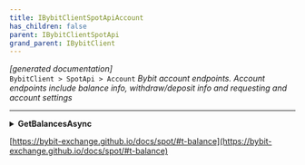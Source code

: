 ```yaml
---
title: IBybitClientSpotApiAccount
has_children: false
parent: IBybitClientSpotApi
grand_parent: IBybitClient
---
```

*[generated documentation]*  
`BybitClient > SpotApi > Account`
*Bybit account endpoints. Account endpoints include balance info, withdraw/deposit info and requesting and account settings*
  

***

<details>
<summary>
<b>GetBalancesAsync</b>  

[https://bybit-exchange.github.io/docs/spot/#t-balance](https://bybit-exchange.github.io/docs/spot/#t-balance)  
</summary>
<p>

```C#  
Task<WebCallResult<IEnumerable<BybitSpotBalance>>> GetBalancesAsync([Optional] long? receiveWindow, [Optional] CancellationToken ct);  
```  

|Parameter|Description|
|---|---|
|`receiveWindow`|The receive window for which this request is active. When the request takes longer than this to complete the server will reject the request|
|`ct`|Cancellation token|

*Get wallet balances*  

</p>
</details>
